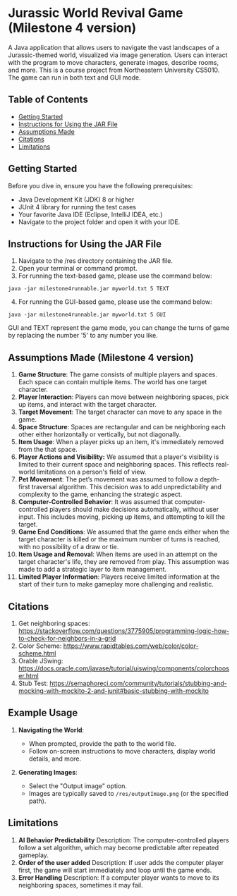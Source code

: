 # Jurassic World Revival Game (Milestone 4 version)

A Java application that allows users to navigate the vast landscapes of a Jurassic-themed world, visualized via image generation. Users can interact with the program to move characters, generate images, describe rooms, and more. This is a course project from Northeastern University CS5010. The game can run in both text and GUI mode.

## Table of Contents
- [Getting Started](#getting-started)
- [Instructions for Using the JAR File](#instructions-for-using-the-jar-file)
- [Assumptions Made](#assumptions-made)
- [Citations](#citations)
- [Limitations](#limitations)
  
## Getting Started
Before you dive in, ensure you have the following prerequisites:
- Java Development Kit (JDK) 8 or higher
- JUnit 4 library for running the test cases
- Your favorite Java IDE (Eclipse, IntelliJ IDEA, etc.)
- Navigate to the project folder and open it with your IDE.

## Instructions for Using the JAR File
1. Navigate to the /res directory containing the JAR file.
2. Open your terminal or command prompt.
3. For running the text-based game, please use the command below:
```
java -jar milestone4runnable.jar myworld.txt 5 TEXT
```
4. For running the GUI-based game, please use the command below:
```
java -jar milestone4runnable.jar myworld.txt 5 GUI
```
GUI and TEXT represent the game mode, you can change the turns of game by replacing the number '5' to any number you like.

## Assumptions Made (Milestone 4 version)
1. **Game Structure**: The game consists of multiple players and spaces. Each space can contain multiple items. The world has one target character.
2. **Player Interaction**: Players can move between neighboring spaces, pick up items, and interact with the target character.
3. **Target Movement**: The target character can move to any space in the game.
5. **Space Structure**: Spaces are rectangular and can be neighboring each other either horizontally or vertically, but not diagonally.
6. **Item Usage**: When a player picks up an item, it's immediately removed from the that space.
7. **Player Actions and Visibility:** We assumed that a player's visibility is limited to their current space and neighboring spaces. This reflects real-world limitations on a person's field of view.
8. **Pet Movement**: The pet’s movement was assumed to follow a depth-first traversal algorithm. This decision was to add unpredictability and complexity to the game, enhancing the strategic aspect.
9. **Computer-Controlled Behavior**: It was assumed that computer-controlled players should make decisions automatically, without user input. This includes moving, picking up items, and attempting to kill the target.
10. **Game End Conditions**: We assumed that the game ends either when the target character is killed or the maximum number of turns is reached, with no possibility of a draw or tie.
11. **Item Usage and Removal**: When items are used in an attempt on the target character's life, they are removed from play. This assumption was made to add a strategic layer to item management.
12. **Limited Player Information**: Players receive limited information at the start of their turn to make gameplay more challenging and realistic.

## Citations
1. Get neighboring spaces: https://stackoverflow.com/questions/3775905/programming-logic-how-to-check-for-neighbors-in-a-grid
2. Color Scheme: https://www.rapidtables.com/web/color/color-scheme.html
3. Orable JSwing: https://docs.oracle.com/javase/tutorial/uiswing/components/colorchooser.html
4. Stub Test: https://semaphoreci.com/community/tutorials/stubbing-and-mocking-with-mockito-2-and-junit#basic-stubbing-with-mockito
   
## Example Usage

1. **Navigating the World**:
    - When prompted, provide the path to the world file.
    - Follow on-screen instructions to move characters, display world details, and more.

2. **Generating Images**:
    - Select the "Output image" option.
    - Images are typically saved to `/res/outputImage.png` (or the specified path).


## Limitations
1. **AI Behavior Predictability**
Description: The computer-controlled players follow a set algorithm, which may become predictable after repeated gameplay. 
2. **Order of the user added**
Description: If user adds the computer player first, the game will start immediately and loop until the game ends.
3. **Error Handling**
Description: If a computer player wants to move to its neighboring spaces, sometimes it may fail. 
